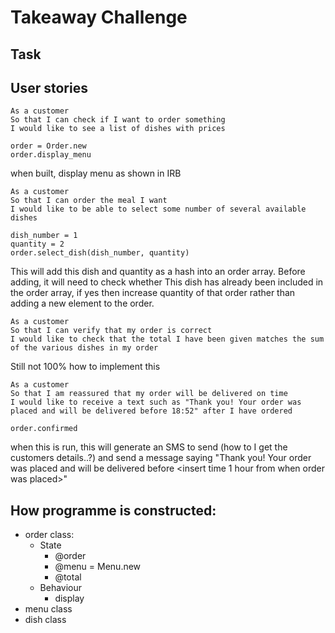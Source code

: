 Takeaway Challenge
==================

Task
----

User stories
----

```
As a customer
So that I can check if I want to order something
I would like to see a list of dishes with prices
```

```
order = Order.new
order.display_menu
```
when built, display menu as shown in IRB

```
As a customer
So that I can order the meal I want
I would like to be able to select some number of several available dishes
```

```
dish_number = 1
quantity = 2
order.select_dish(dish_number, quantity)
```
This will add this dish and quantity as a hash into an order array. Before adding, it will need to check whether This
dish has already been included in the order array, if yes then increase quantity of that order rather than adding a new
element to the order.

```
As a customer
So that I can verify that my order is correct
I would like to check that the total I have been given matches the sum of the various dishes in my order
```
Still not 100% how to implement this

```
As a customer
So that I am reassured that my order will be delivered on time
I would like to receive a text such as "Thank you! Your order was placed and will be delivered before 18:52" after I have ordered
```

```
order.confirmed
```
when this is run, this will generate an SMS to send (how to I get the customers details..?) and send a message saying
"Thank you! Your order was placed and will be delivered before <insert time 1 hour from when order was placed>"

How programme is constructed:
---

- order class:
  - State
    - @order
    - @menu = Menu.new
    - @total
  - Behaviour
    - display
- menu class
- dish class
